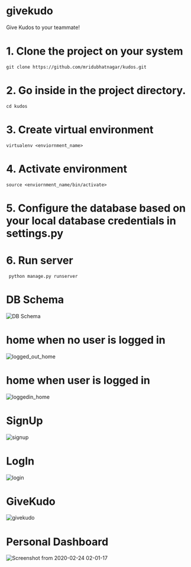 # givekudo
Give Kudos to your teammate! 

# 1. Clone the project on your system
```git clone https://github.com/mridubhatnagar/kudos.git```

# 2. Go inside in the project directory.
```cd kudos```

# 3. Create virtual environment
```virtualenv <enviornment_name>```

# 4. Activate environment
```source <enviornment_name/bin/activate>```

# 5. Configure the database based on your local database credentials in settings.py

# 6. Run server
``` python manage.py runserver```

# DB Schema
![DB Schema](https://user-images.githubusercontent.com/16894718/75120009-f819e900-56ad-11ea-9191-23f7303769a8.png)

# home when no user is logged in 
![logged_out_home](https://user-images.githubusercontent.com/16894718/75120048-416a3880-56ae-11ea-815e-af8f0a139a3e.png)

# home when user is logged in
![loggedin_home](https://user-images.githubusercontent.com/16894718/75120058-6363bb00-56ae-11ea-877a-daae357134d5.png)

# SignUp 
![signup](https://user-images.githubusercontent.com/16894718/75120083-88582e00-56ae-11ea-83fb-a1b10b6d8254.png)

# LogIn
![login](https://user-images.githubusercontent.com/16894718/75120093-a2920c00-56ae-11ea-89d8-f885b28a6a2f.png)

# GiveKudo
![givekudo](https://user-images.githubusercontent.com/16894718/75120110-b9d0f980-56ae-11ea-991d-37a7f65a253a.png)

# Personal Dashboard
![Screenshot from 2020-02-24 02-01-17](https://user-images.githubusercontent.com/16894718/75120119-e08f3000-56ae-11ea-991d-1a8ab59d4cef.png)





